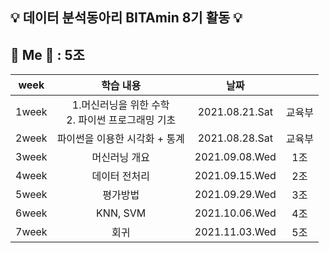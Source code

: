 ## :bulb: 데이터 분석동아리 BITAmin 8기 활동 :bulb:  
## :raising_hand: Me :raising_hand: : 5조
|week|학습 내용|날짜||
|:---:|:---:|:---:|:---:|
|1week|1.머신러닝을 위한 수학 <br/> 2. 파이썬 프로그래밍 기초 |2021.08.21.Sat|교육부|
|2week|파이썬을 이용한 시각화 + 통계|2021.08.28.Sat|교육부|
|3week|머신러닝 개요|2021.09.08.Wed|1조|
|4week|데이터 전처리|2021.09.15.Wed|2조|
|5week|평가방법|2021.09.29.Wed|3조|
|6week|KNN, SVM|2021.10.06.Wed|4조|
|7week|회귀|2021.11.03.Wed|5조|
